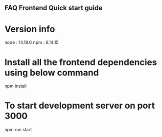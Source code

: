 ## FAQ Frontend Quick start guide

# Version info

node : 14.18.0
npm : 6.14.15

# Install all the frontend dependencies using below command

npm install

# To start development server on port 3000

npm run start
